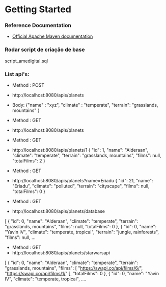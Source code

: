 # Getting Started

### Reference Documentation

* [Official Apache Maven documentation](https://maven.apache.org/guides/index.html)

### Rodar script de criação de base
script_amedigital.sql

### List api's:

* Method : POST
* http://localhost:8080/apis/planets
* Body:
{"name" : "xyz", "climate" : "temperate", "terrain": "grasslands, mountains" }

* Method : GET
* http://localhost:8080/apis/planets

* Method : GET
* http://localhost:8080/apis/planets/1
	{
	    "id": 1,
	    "name": "Alderaan",
	    "climate": "temperate",
	    "terrain": "grasslands, mountains",
	    "films": null,
	    "totalFilms": 2
	}

* Method : GET
* http://localhost:8080/apis/planets?name=Eriadu
{
    "id": 21,
    "name": "Eriadu",
    "climate": "polluted",
    "terrain": "cityscape",
    "films": null,
    "totalFilms": 0
}

* Method : GET
* http://localhost:8080/apis/planets/database

[
    {
        "id": 0,
        "name": "Alderaan",
        "climate": "temperate",
        "terrain": "grasslands, mountains",
        "films": null,
        "totalFilms": 0
    },
    {
        "id": 0,
        "name": "Yavin IV",
        "climate": "temperate, tropical",
        "terrain": "jungle, rainforests",
        "films": null,
        ...

* Method : GET
* http://localhost:8080/apis/planets/starwarsapi

[
    {
        "id": 0,
        "name": "Alderaan",
        "climate": "temperate",
        "terrain": "grasslands, mountains",
        "films": [
            "https://swapi.co/api/films/6/",
            "https://swapi.co/api/films/1/"
        ],
        "totalFilms": 0
    },
    {
        "id": 0,
        "name": "Yavin IV",
        "climate": "temperate, tropical",
        ....
